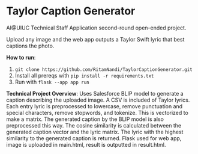 # Taylor Caption Generator
AI@UIUC Technical Staff Application second-round open-ended project. 

Upload any image and the web app outputs a Taylor Swift lyric that best captions the photo. 

**How to run**:
1. `git clone https://github.com/RitamNandi/TaylorCaptionGenerator.git`
2. Install all prereqs with `pip install -r requirements.txt`
3. Run with `flask --app app run`

**Technical Project Overview**:
Uses Salesforce BLIP model to generate a caption describing the uploaded image. 
A CSV is included of Taylor lyrics. Each entry lyric is preprocessed to lowercase, remove punctuation and special characters, remove stopwords, and tokenize. This is vectorized to make a matrix. The generated caption by the BLIP model is also preprocessed this way. The cosine similarity is calculated between the generated caption vector and the lyric matrix. The lyric with the highest similarity to the generated caption is returned. 
Flask used for web app, image is uploaded in main.html, result is outputted in result.html.
